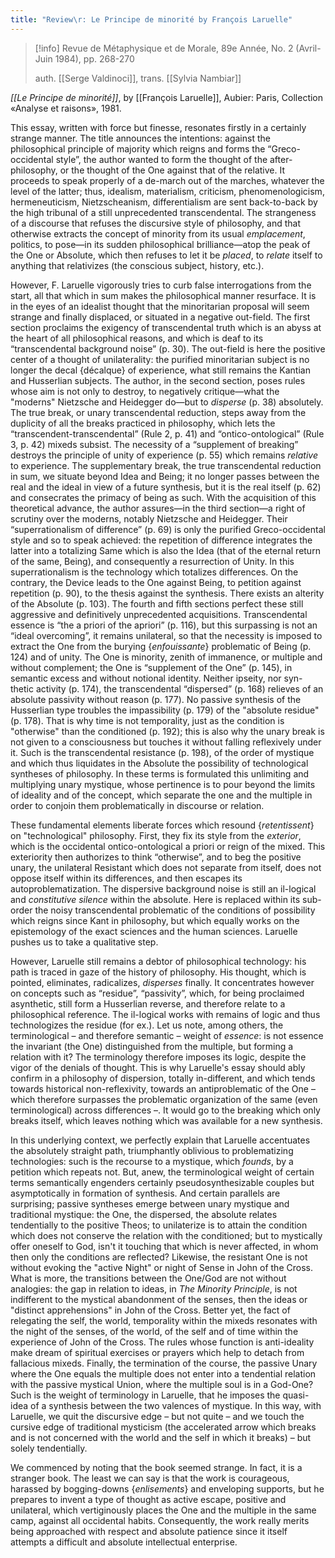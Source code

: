 ```yaml
---
title: "Review\r: Le Principe de minorité by François Laruelle"
---
```

>[!info]
>Revue de Métaphysique et de Morale, 89e Année, No. 2 (Avril-Juin 1984), pp. 268-270
>
>auth. [[Serge Valdinoci]], trans. [[Sylvia Nambiar]]


_[[Le Principe de minorité]]_, by [[François Laruelle]], Aubier: Paris, Collection «Analyse et raisons», 1981.

This essay, written with force but finesse, resonates firstly in a certainly strange manner. The title announces the intentions: against the philosophical principle of majority which reigns and forms the “Greco-occidental style”, the author wanted to form the thought of the after-philosophy, or the thought of the One against that of the relative. It proceeds to speak properly of a de-march out of the marches, whatever the level of the latter; thus, idealism, materialism, criticism, phenomenologicism, hermeneuticism, Nietzscheanism, differentialism are sent back-to-back by the high tribunal of a still unprecedented transcendental. The strangeness of a discourse that refuses the discursive style of philosophy, and that otherwise extracts the concept of minority from its usual _emplacement_, politics, to pose—in its sudden philosophical brilliance—atop the peak of the One or Absolute, which then refuses to let it be _placed_, to _relate_ itself to anything that relativizes (the conscious subject, history, etc.).

However, F. Laruelle vigorously tries to curb false interrogations from the start, all that which in sum makes the philosophical manner resurface. It is in the eyes of an idealist thought that the minoritarian proposal will seem strange and finally displaced, or situated in a negative out-field. The first section proclaims the exigency of transcendental truth which is an abyss at the heart of all philosophical reasons, and which is deaf to its “transcendental background noise” (p. 30). The out-field is here the positive center of a thought of unilaterality: the purified minoritarian subject is no longer the decal {décalque} of experience, what still remains the Kantian and Husserlian subjects. The author, in the second section, poses rules whose aim is not only to destroy, to negatively critique—what the "moderns" Nietzsche and Heidegger do—but to _disperse_ (p. 38) absolutely. The true break, or unary transcendental reduction, steps away from the duplicity of all the breaks practiced in philosophy, which lets the “transcendent-transcendental” (Rule 2, p. 41) and “ontico-ontological” (Rule 3, p. 42) mixeds subsist. The necessity of a “supplement of breaking” destroys the principle of unity of experience (p. 55) which remains _relative_ to experience. The supplementary break, the true transcendental reduction in sum, we situate beyond Idea and Being; it no longer passes between the real and the ideal in view of a future synthesis, but it is the real itself (p. 62) and consecrates the primacy of being as such. With the acquisition of this theoretical advance, the author assures—in the third section—a right of scrutiny over the moderns, notably Nietzsche and Heidegger. Their “superrationalism of difference” (p. 69) is only the purified Greco-occidental style and so to speak achieved: the repetition of difference integrates the latter into a totalizing Same which is also the Idea (that of the eternal return of the same, Being), and consequently a resurrection of Unity. In this superrationalism is the technology which totalizes differences. On the contrary, the Device leads to the One against Being, to petition against repetition (p. 90), to the thesis against the synthesis. There exists an alterity of the Absolute (p. 103). The fourth and fifth sections perfect these still aggressive and definitively unprecedented acquisitions. Transcendental essence is “the a priori of the apriori” (p. 116), but this surpassing is not an “ideal overcoming”, it remains unilateral, so that the necessity is imposed to extract the One from the burying {_enfouissante_} problematic of Being (p. 124) and of unity. The One is minority, zenith of immanence, or multiple and without complement; the One is “supplement of the One” (p. 145), in semantic excess and without notional identity. Neither ipseity, nor syn-thetic activity (p. 174), the transcendental “dispersed” (p. 168) relieves of an absolute passivity without reason (p. 177). No passive synthesis of the Husserlian type troubles the impassibility (p. 179) of the "absolute residue" (p. 178). That is why time is not temporality, just as the condition is "otherwise" than the conditioned (p. 192); this is also why the unary break is not given to a consciousness but touches it without falling reflexively under it. Such is the transcendental resistance (p. 198), of the order of mystique and which thus liquidates in the Absolute the possibility of technological syntheses of philosophy. In these terms is formulated this unlimiting and multiplying unary mystique, whose pertinence is to pour beyond the limits of ideality and of the concept, which separate the one and the multiple in order to conjoin them problematically in discourse or relation.

These fundamental elements liberate forces which resound {_retentissent_} on "technological" philosophy. First, they fix its style from the _exterior_, which is the occidental ontico-ontological a priori or reign of the mixed. This exteriority then authorizes to think “otherwise”, and to beg the positive unary, the unilateral Resistant which does not separate from itself, does not oppose itself within its differences, and then escapes its autoproblematization. The dispersive background noise is still an il-logical and _constitutive silence_ within the absolute. Here is replaced within its sub-order the noisy transcendental problematic of the conditions of possibility which reigns since Kant in philosophy, but which equally works on the epistemology of the exact sciences and the human sciences. Laruelle pushes us to take a qualitative step.

However, Laruelle still remains a debtor of philosophical technology: his path is traced in gaze of the history of philosophy. His thought, which is pointed, eliminates, radicalizes, _disperses_ finally. It concentrates however on concepts such as “residue”, “passivity”, which, for being proclaimed asynthetic, still form a Husserlian reverse, and therefore relate to a philosophical reference. The il-logical works with remains of logic and thus technologizes the residue (for ex.). Let us note, among others, the terminological – and therefore semantic – weight of _essence_: is not essence the invariant (the One) distinguished from the multiple, but forming a relation with it? The terminology therefore imposes its logic, despite the vigor of the denials of thought. This is why Laruelle's essay should ably confirm in a philosophy of dispersion, totally in-different, and which tends towards historical non-reflexivity, towards an antiproblematic of the One – which therefore surpasses the problematic organization of the same (even terminological) across differences –. It would go to the breaking which only breaks itself, which leaves nothing which was available for a new synthesis.

In this underlying context, we perfectly explain that Laruelle accentuates the absolutely straight path, triumphantly oblivious to problematizing technologies: such is the recourse to a mystique, which _founds_, by a petition which repeats not. But, anew, the terminological weight of certain terms semantically engenders certainly pseudosynthesizable couples but asymptotically in formation of synthesis. And certain parallels are surprising; passive syntheses emerge between unary mystique and traditional mystique: the One, the dispersed, the absolute relates tendentially to the positive Theos; to unilaterize is to attain the condition which does not conserve the relation with the conditioned; but to mystically offer oneself to God, isn't it touching that which is never affected, in whom then only the conditions are reflected? Likewise, the resistant One is not without evoking the "active Night" or night of Sense in John of the Cross. What is more, the transitions between the One/God are not without analogies: the gap in relation to ideas, in _The Minority Principle_, is not indifferent to the mystical abandonment of the senses, then the ideas or "distinct apprehensions" in John of the Cross. Better yet, the fact of relegating the self, the world, temporality within the mixeds resonates with the night of the senses, of the world, of the self and of time within the experience of John of the Cross. The rules whose function is anti-ideality make dream of spiritual exercises or prayers which help to detach from fallacious mixeds. Finally, the termination of the course, the passive Unary where the One equals the multiple does not enter into a tendential relation with the passive mystical Union, where the multiple soul is in a God-One? Such is the weight of terminology in Laruelle, that he imposes the quasi-idea of a synthesis between the two valences of mystique. In this way, with Laruelle, we quit the discursive edge – but not quite – and we touch the cursive edge of traditional mysticism (the accelerated arrow which breaks and is not concerned with the world and the self in which it breaks) – but solely tendentially.

We commenced by noting that the book seemed strange. In fact, it is a stranger book. The least we can say is that the work is courageous, harassed by bogging-downs {_enlisements_} and enveloping supports, but he prepares to invent a type of thought as active escape, positive and unilateral, which vertiginously places the One and the multiple in the same camp, against all occidental habits. Consequently, the work really merits being approached with respect and absolute patience since it itself attempts a difficult and absolute intellectual enterprise.